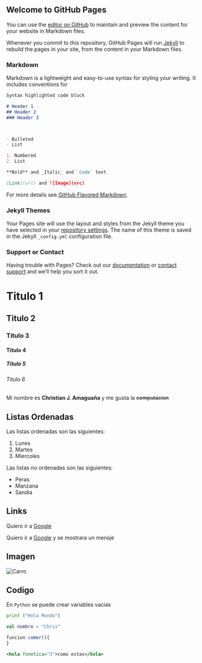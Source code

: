 ## Welcome to GitHub Pages

You can use the [editor on GitHub](https://github.com/2020B-Libres-Calculadora/2020B-Libres-Calculadora.github.io/edit/main/README.md) to maintain and preview the content for your website in Markdown files.

Whenever you commit to this repository, GitHub Pages will run [Jekyll](https://jekyllrb.com/) to rebuild the pages in your site, from the content in your Markdown files.

### Markdown

Markdown is a lightweight and easy-to-use syntax for styling your writing. It includes conventions for

```markdown
Syntax highlighted code block

# Header 1
## Header 2
### Header 3



- Bulleted
- List

1. Numbered
2. List

**Bold** and _Italic_ and `Code` text

[Link](url) and ![Image](src)
```

For more details see [GitHub Flavored Markdown](https://guides.github.com/features/mastering-markdown/).

### Jekyll Themes

Your Pages site will use the layout and styles from the Jekyll theme you have selected in your [repository settings](https://github.com/2020B-Libres-Calculadora/2020B-Libres-Calculadora.github.io/settings). The name of this theme is saved in the Jekyll `_config.yml` configuration file.

### Support or Contact

Having trouble with Pages? Check out our [documentation](https://docs.github.com/categories/github-pages-basics/) or [contact support](https://github.com/contact) and we’ll help you sort it out.





# Titulo 1
## Titulo 2
### Titulo 3
#### Titulo 4
##### Titulo 5
###### Titulo 6

Mi nombre es **Christian J. Amaguaña** y me gusta la ~~computacion~~

## Listas Ordenadas

Las listas ordenadas son las siguientes:

1.  Lunes
1.  Martes
1.  Miercoles 

Las listas  no ordenadas son las siguientes:


-  Peras
-  Manzana
-  Sandia 

## Links

Quiero ir a [Google](www.google.com.ec)

Quiero ir a [Google](www.google.com.ec "Me gustan las papayas") y se mostrara un mensje 

## Imagen

![Carro](https://i48.servimg.com/u/f48/14/58/34/40/tumblr10.jpg "Mnesaje")


## Codigo

En `Python` se puede crear variables vacias

```python
print ("Hola Mundo")

```

```kotlin
val nombre = "Chris"

```
```javascript
funcion comer(){
}

```

```xml
<hola fonetica="3">como estas</hola>
```
